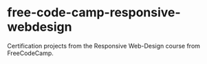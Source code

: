 # free-code-camp-responsive-webdesign
Certification projects from the Responsive Web-Design course from FreeCodeCamp.
